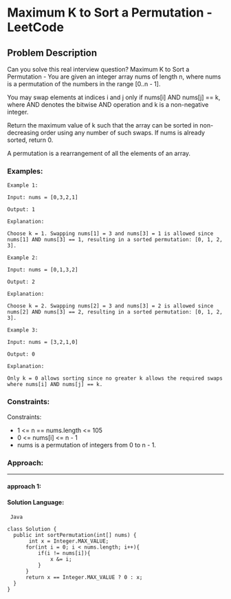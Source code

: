 # Maximum K to Sort a Permutation - LeetCode
  
  ## Problem Description
  
  Can you solve this real interview question? Maximum K to Sort a Permutation - You are given an integer array nums of length n, where nums is a permutation of the numbers in the range [0..n - 1].

You may swap elements at indices i and j only if nums[i] AND nums[j] == k, where AND denotes the bitwise AND operation and k is a non-negative integer.

Return the maximum value of k such that the array can be sorted in non-decreasing order using any number of such swaps. If nums is already sorted, return 0.

A permutation is a rearrangement of all the elements of an array.
  
  ### Examples:
  ```
  Example 1:

Input: nums = [0,3,2,1]

Output: 1

Explanation:

Choose k = 1. Swapping nums[1] = 3 and nums[3] = 1 is allowed since nums[1] AND nums[3] == 1, resulting in a sorted permutation: [0, 1, 2, 3].

Example 2:

Input: nums = [0,1,3,2]

Output: 2

Explanation:

Choose k = 2. Swapping nums[2] = 3 and nums[3] = 2 is allowed since nums[2] AND nums[3] == 2, resulting in a sorted permutation: [0, 1, 2, 3].

Example 3:

Input: nums = [3,2,1,0]

Output: 0

Explanation:

Only k = 0 allows sorting since no greater k allows the required swaps where nums[i] AND nums[j] == k.
  ```
  
  ### Constraints:
  
  Constraints:

 * 1 <= n == nums.length <= 105
 * 0 <= nums[i] <= n - 1
 * nums is a permutation of integers from 0 to n - 1.
  
  
  ### Approach:
  ---
  
  #### approach 1:
  

  #### Solution Language:
  ```  Java  ```
  ```
  class Solution {
    public int sortPermutation(int[] nums) {
         int x = Integer.MAX_VALUE;
        for(int i = 0; i < nums.length; i++){
            if(i != nums[i]){
                x &= i;
            }
        }
        return x == Integer.MAX_VALUE ? 0 : x;
    }
}
  ```
  